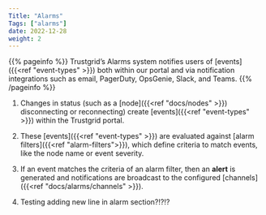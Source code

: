```yaml
---
Title: "Alarms"
Tags: ["alarms"]
date: 2022-12-28
weight: 2
---
```


{{% pageinfo %}}
Trustgrid’s Alarms system notifies users of [events]({{<ref "event-types" >}}) both within our portal and via notification integrations such as email, PagerDuty, OpsGenie, Slack, and Teams.
{{% /pageinfo %}}

1. Changes in status (such as a [node]({{<ref "docs/nodes" >}}) disconnecting or reconnecting) create [events]({{<ref "event-types" >}}) within the Trustgrid portal.

1. These [events]({{<ref "event-types" >}}) are evaluated against [alarm filters]({{<ref "alarm-filters">}}), which define criteria to match events, like the node name or event severity.

1. If an event matches the criteria of an alarm filter, then an **alert** is generated and notifications are broadcast to the configured [channels]({{<ref "docs/alarms/channels" >}}).

1. Testing adding new line in alarm section?!?!?
